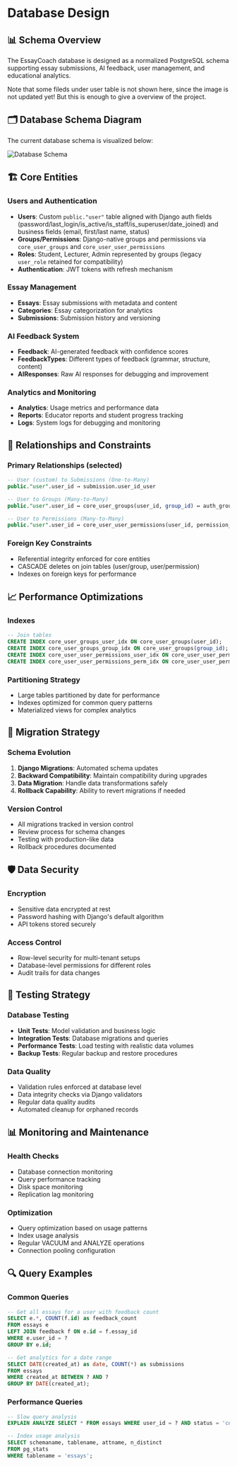 # Database Design

## 📊 Schema Overview

The EssayCoach database is designed as a normalized PostgreSQL schema supporting essay submissions, AI feedback, user management, and educational analytics.

Note that some fileds under user table is not shown here, since the image is not updated yet! But this is enough to give a overview of the project.
## 🗂️ Database Schema Diagram

The current database schema is visualized below:

![Database Schema](DB-V2.svg)

## 🏗️ Core Entities

### Users and Authentication
- **Users**: Custom `public."user"` table aligned with Django auth fields (password/last_login/is_active/is_staff/is_superuser/date_joined) and business fields (email, first/last name, status)
- **Groups/Permissions**: Django-native groups and permissions via `core_user_groups` and `core_user_user_permissions`
- **Roles**: Student, Lecturer, Admin represented by groups (legacy `user_role` retained for compatibility)
- **Authentication**: JWT tokens with refresh mechanism

### Essay Management
- **Essays**: Essay submissions with metadata and content
- **Categories**: Essay categorization for analytics
- **Submissions**: Submission history and versioning

### AI Feedback System
- **Feedback**: AI-generated feedback with confidence scores
- **FeedbackTypes**: Different types of feedback (grammar, structure, content)
- **AIResponses**: Raw AI responses for debugging and improvement

### Analytics and Monitoring
- **Analytics**: Usage metrics and performance data
- **Reports**: Educator reports and student progress tracking
- **Logs**: System logs for debugging and monitoring

## 🔄 Relationships and Constraints

### Primary Relationships (selected)
```sql
-- User (custom) to Submissions (One-to-Many)
public."user".user_id → submission.user_id_user

-- User to Groups (Many-to-Many)
public."user".user_id ↔ core_user_groups(user_id, group_id) ↔ auth_group.id

-- User to Permissions (Many-to-Many)
public."user".user_id ↔ core_user_user_permissions(user_id, permission_id) ↔ auth_permission.id
```

### Foreign Key Constraints
- Referential integrity enforced for core entities
- CASCADE deletes on join tables (user/group, user/permission)
- Indexes on foreign keys for performance

## 📈 Performance Optimizations

### Indexes
```sql
-- Join tables
CREATE INDEX core_user_groups_user_idx ON core_user_groups(user_id);
CREATE INDEX core_user_groups_group_idx ON core_user_groups(group_id);
CREATE INDEX core_user_user_permissions_user_idx ON core_user_user_permissions(user_id);
CREATE INDEX core_user_user_permissions_perm_idx ON core_user_user_permissions(permission_id);
```

### Partitioning Strategy
- Large tables partitioned by date for performance
- Indexes optimized for common query patterns
- Materialized views for complex analytics

## 🔄 Migration Strategy

### Schema Evolution
1. **Django Migrations**: Automated schema updates
2. **Backward Compatibility**: Maintain compatibility during upgrades
3. **Data Migration**: Handle data transformations safely
4. **Rollback Capability**: Ability to revert migrations if needed

### Version Control
- All migrations tracked in version control
- Review process for schema changes
- Testing with production-like data
- Rollback procedures documented

## 🛡️ Data Security

### Encryption
- Sensitive data encrypted at rest
- Password hashing with Django's default algorithm
- API tokens stored securely

### Access Control
- Row-level security for multi-tenant setups
- Database-level permissions for different roles
- Audit trails for data changes

## 🧪 Testing Strategy

### Database Testing
- **Unit Tests**: Model validation and business logic
- **Integration Tests**: Database migrations and queries
- **Performance Tests**: Load testing with realistic data volumes
- **Backup Tests**: Regular backup and restore procedures

### Data Quality
- Validation rules enforced at database level
- Data integrity checks via Django validators
- Regular data quality audits
- Automated cleanup for orphaned records

## 📊 Monitoring and Maintenance

### Health Checks
- Database connection monitoring
- Query performance tracking
- Disk space monitoring
- Replication lag monitoring

### Optimization
- Query optimization based on usage patterns
- Index usage analysis
- Regular VACUUM and ANALYZE operations
- Connection pooling configuration

## 🔍 Query Examples

### Common Queries
```sql
-- Get all essays for a user with feedback count
SELECT e.*, COUNT(f.id) as feedback_count
FROM essays e
LEFT JOIN feedback f ON e.id = f.essay_id
WHERE e.user_id = ?
GROUP BY e.id;

-- Get analytics for a date range
SELECT DATE(created_at) as date, COUNT(*) as submissions
FROM essays
WHERE created_at BETWEEN ? AND ?
GROUP BY DATE(created_at);
```

### Performance Queries
```sql
-- Slow query analysis
EXPLAIN ANALYZE SELECT * FROM essays WHERE user_id = ? AND status = 'completed';

-- Index usage analysis
SELECT schemaname, tablename, attname, n_distinct
FROM pg_stats
WHERE tablename = 'essays';
```
